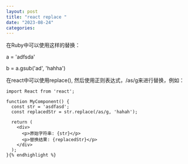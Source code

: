 ```yaml
---
layout: post
title: "react replace "
date: "2023-08-24"
categories: 
---
```

<p>在Ruby中可以使用这样的替换：</p>

<p>a = &#39;adfsda&#39;</p>

<p>b = a.gsub(&#39;ad&#39;, &#39;hahha&#39;)</p>

<p>在react中可以使用replace(), 然后使用正则表达式，/as/g来进行替换，例如：</p>

<pre>
<code>import React from &#39;react&#39;;

function MyComponent() {
  const str = &#39;asdfasd&#39;;
  const replacedStr = str.replace(/as/g, &#39;hahah&#39;);

  return (
    &lt;div&gt;
      &lt;p&gt;原始字符串: {str}&lt;/p&gt;
      &lt;p&gt;替换结果: {replacedStr}&lt;/p&gt;
    &lt;/div&gt;
  );
}{% endhighlight %}

